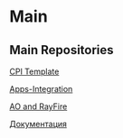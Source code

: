Main
========================
Main Repositories
-------------------------
 [CPI Template](https://github.com/DsoneGame/DS1-HC-Template_CPI "Необязательная подсказка")
 
 [Apps-Integration](https://github.com/DsoneGame/DSOneGames-Apps-Integration "Необязательная подсказка")

 [AO and RayFire](https://github.com/DsoneGame/Usefull-Instruments "Необязательная подсказка")
 
 [Документация ](https://app.clickup.com/20434836/docs "Необязательная подсказка")
